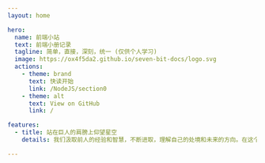 ```yaml
---
layout: home

hero:
  name: 前端小站
  text: 前端小册记录
  tagline: 简单，直接，深刻，统一 (仅供个人学习)
  image: https://ox4f5da2.github.io/seven-bit-docs/logo.svg
  actions:
    - theme: brand
      text: 快读开始
      link: /NodeJS/section0
    - theme: alt
      text: View on GitHub
      link: /

features:
  - title: 站在巨人的肩膀上仰望星空
    details: 我们汲取前人的经验和智慧，不断进取，理解自己的处境和未来的方向。在这个变化和挑战的时代中立于不败之地。

---
```

